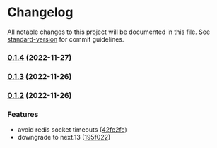 # Changelog

All notable changes to this project will be documented in this file. See [standard-version](https://github.com/conventional-changelog/standard-version) for commit guidelines.

### [0.1.4](https://github.com/lucasconstantino/next-cache-tags/compare/v0.1.3...v0.1.4) (2022-11-27)

### [0.1.3](https://github.com/lucasconstantino/next-cache-tags/compare/v0.1.2...v0.1.3) (2022-11-26)

### [0.1.2](https://github.com/lucasconstantino/next-cache-tags/compare/v0.1.1...v0.1.2) (2022-11-26)


### Features

* avoid redis socket timeouts ([42fe2fe](https://github.com/lucasconstantino/next-cache-tags/commit/42fe2fea759f6678cc16550381b5c50a21d8a31d))
* downgrade to next.13 ([195f022](https://github.com/lucasconstantino/next-cache-tags/commit/195f022d04de3b2c64c485d87cef6bff378da2fb))
